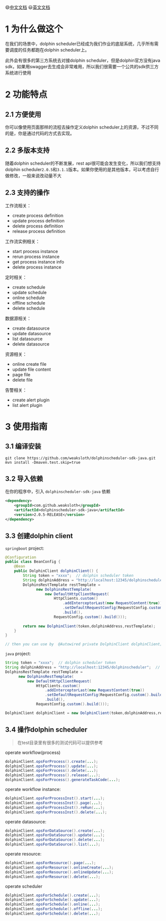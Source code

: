 😄[中文文档](README_zh.md)
😃[英文文档](README.md)

# 1 为什么做这个

在我们的场景中，dolphin scheduler已经成为我们作业的底层系统，几乎所有需要调度的任务都跑在dolphin scheduler上。

此外会有很多的第三方系统去对接dolphin scheduler，但是dolphin官方没有java sdk，如果用swagger去生成会非常难用，所以我们很需要一个公共的sdk供三方系统进行使用



# 2 功能特点

## 2.1 方便使用

你可以像使用页面那样的流程去操作定义dolphin scheduler上的资源，不过不同的是，你是通过代码的方式去实现。



## 2.2 多版本支持

随着dolphin scheduler的不断发展，rest api很可能会发生变化，所以我们想支持dolphin scheduler`2.0.5`和`3.1.1`版本。如果你使用的是其他版本，可以考虑自行做修改，一般来说改动量不大



## 2.3 支持的操作

工作流相关：

* create process definition
* update process definition
* delete process definition
* release process definition

  

工作流实例相关：

* start process instance
* rerun process instance
* get process instance info
* delete process instance



定时相关：

* create schedule
* update schedule
* online schedule
* offline schedule
* delete schedule



数据源相关：

* create datasource
* update datasource
* list datasource
* delete datasource



资源相关：

* online create file
* update file content
* page file
* delete file




告警相关：
* create alert plugin
* list alert plugin



# 3 使用指南

## 3.1 编译安装

```shell
git clone https://github.com/weaksloth/dolphinscheduler-sdk-java.git
mvn install -Dmaven.test.skip=true 
```



## 3.2 导入依赖

在你的程序中，引入 `dolphinscheduler-sdk-java` 依赖

```xml
<dependency>
    <groupId>com.github.weaksloth</groupId>
    <artifactId>dolphinscheduler-sdk-java</artifactId>
    <version>2.0.5-RELEASE</version>
</dependency>
```



## 3.3 创建dolphin client

`springboot` project:

```java
@Configuration
public class BeanConfig {
    @Bean
    public DolphinClient dolphinClient() {
        String token = "xxxx";	// dolphin scheduler token
        String dolphinAddress = "http://localhost:12345/dolphinscheduler";  // dolphin scheduler address
        DolphinsRestTemplate restTemplate =
              new DolphinsRestTemplate(
                  new DefaultHttpClientRequest(
                      HttpClients.custom()
                          .addInterceptorLast(new RequestContent(true))
                          .setDefaultRequestConfig(RequestConfig.custom().build())
                          .build(),
                      RequestConfig.custom().build()));	
        
        return new DolphinClient(token,dolphinAddress,restTemplate);
    }
} 

// then you can use by  @Autowired private DolphinClient dolphinClient;
```



`java` project:

```java
String token = "xxxx";	// dolphin scheduler token
String dolphinAddress = "http://localhost:12345/dolphinscheduler";  // dolphin scheduler address
DolphinsRestTemplate restTemplate =
      new DolphinsRestTemplate(
          new DefaultHttpClientRequest(
              HttpClients.custom()
                  .addInterceptorLast(new RequestContent(true))
                  .setDefaultRequestConfig(RequestConfig.custom().build())
                  .build(),
              RequestConfig.custom().build()));	

DolphinClient dolphinClient = new DolphinClient(token,dolphinAddress,restTemplate);
```



## 3.4 操作dolphin scheduler

> 在test目录里有很多的测试代码可以提供参考

operate workflow(process)

```java
dolphinClient.opsForProcess().create(...);
dolphinClient.opsForProcess().update(...);
dolphinClient.opsForProcess().delete(...);
dolphinClient.opsForProcess().release(...);
dolphinClient.opsForProcess().generateTaskCode(...);
```



operate workflow instance:

```java
dolphinClient.opsForProcessInst().start(...);
dolphinClient.opsForProcessInst().page(...);
dolphinClient.opsForProcessInst().reRun(...);
dolphinClient.opsForProcessInst().delete(...);
```



operate datasource:

```java
dolphinClient.opsForDataSource().create(...);
dolphinClient.opsForDataSource().update(...);
dolphinClient.opsForDataSource().delete(...);
dolphinClient.opsForDataSource().list(...);
```



operate resource:

```java
dolphinClient.opsForResource().page(...);
dolphinClient.opsForResource().onlineCreate(...);
dolphinClient.opsForResource().onlineUpdate(...);
dolphinClient.opsForResource().delete(...);
```



operate scheduler

```java
dolphinClient.opsForSchedule().create(...);
dolphinClient.opsForSchedule().update(...);
dolphinClient.opsForSchedule().online(...);
dolphinClient.opsForSchedule().offline(...);
dolphinClient.opsForSchedule().delete(...);
```